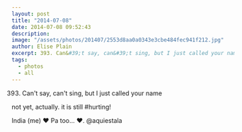 ```yaml
---
layout: post
title: "2014-07-08"
date: 2014-07-08 09:52:43
description: 
image: "/assets/photos/201407/2553d8aa0a0343e3cbe484fec941f212.jpg"
author: Elise Plain
excerpt: 393. Can&#39;t say, can&#39;t sing, but I just called your name
tags: 
  - photos
  - all
---
```


393. Can&#39;t say, can&#39;t sing, but I just called your name
<p></p>
<p>not yet, actually. it is still #hurting!</p><p>India (me) ♥ Pa too... ♥. @aquiestala</p>